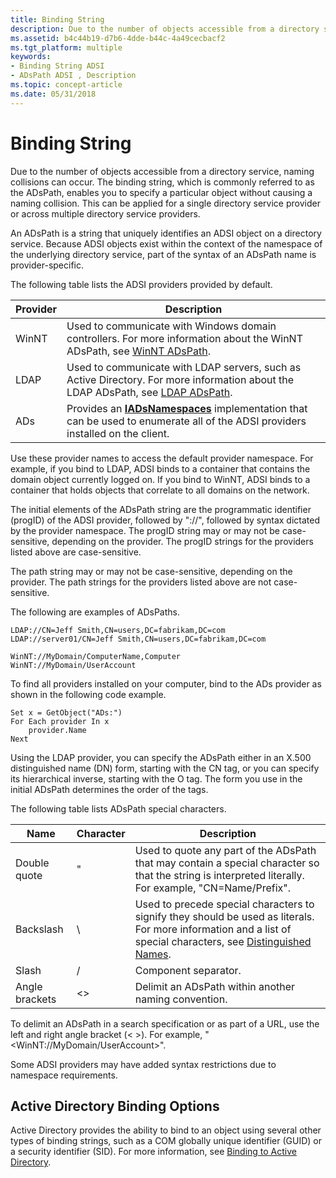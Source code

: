 ```yaml
---
title: Binding String
description: Due to the number of objects accessible from a directory service, naming collisions can occur.
ms.assetid: b4c44b19-d7b6-4dde-b44c-4a49cecbacf2
ms.tgt_platform: multiple
keywords:
- Binding String ADSI
- ADsPath ADSI , Description
ms.topic: concept-article
ms.date: 05/31/2018
---
```


# Binding String

Due to the number of objects accessible from a directory service, naming collisions can occur. The binding string, which is commonly referred to as the ADsPath, enables you to specify a particular object without causing a naming collision. This can be applied for a single directory service provider or across multiple directory service providers.

An ADsPath is a string that uniquely identifies an ADSI object on a directory service. Because ADSI objects exist within the context of the namespace of the underlying directory service, part of the syntax of an ADsPath name is provider-specific.

The following table lists the ADSI providers provided by default.



| Provider         | Description                                                                                                                                                     |
|------------------|-----------------------------------------------------------------------------------------------------------------------------------------------------------------|
| WinNT<br/> | Used to communicate with Windows domain controllers. For more information about the WinNT ADsPath, see [WinNT ADsPath](winnt-adspath.md).<br/>           |
| LDAP<br/>  | Used to communicate with LDAP servers, such as Active Directory. For more information about the LDAP ADsPath, see [LDAP ADsPath](ldap-adspath.md).<br/>  |
| ADs<br/>   | Provides an [**IADsNamespaces**](/windows/desktop/api/Iads/nn-iads-iadsnamespaces) implementation that can be used to enumerate all of the ADSI providers installed on the client.<br/> |



 

Use these provider names to access the default provider namespace. For example, if you bind to LDAP, ADSI binds to a container that contains the domain object currently logged on. If you bind to WinNT, ADSI binds to a container that holds objects that correlate to all domains on the network.

The initial elements of the ADsPath string are the programmatic identifier (progID) of the ADSI provider, followed by "://", followed by syntax dictated by the provider namespace. The progID string may or may not be case-sensitive, depending on the provider. The progID strings for the providers listed above are case-sensitive.

The path string may or may not be case-sensitive, depending on the provider. The path strings for the providers listed above are not case-sensitive.

The following are examples of ADsPaths.

``` syntax
LDAP://CN=Jeff Smith,CN=users,DC=fabrikam,DC=com
LDAP://server01/CN=Jeff Smith,CN=users,DC=fabrikam,DC=com
 
WinNT://MyDomain/ComputerName,Computer
WinNT://MyDomain/UserAccount
```

To find all providers installed on your computer, bind to the ADs provider as shown in the following code example.


```VB
Set x = GetObject("ADs:")
For Each provider In x
    provider.Name
Next
```



Using the LDAP provider, you can specify the ADsPath either in an X.500 distinguished name (DN) form, starting with the CN tag, or you can specify its hierarchical inverse, starting with the O tag. The form you use in the initial ADsPath determines the order of the tags.

The following table lists ADsPath special characters.



| Name                      | Character           | Description                                                                                                                                                                                           |
|---------------------------|---------------------|-------------------------------------------------------------------------------------------------------------------------------------------------------------------------------------------------------|
| Double quote<br/>   | "<br/>        | Used to quote any part of the ADsPath that may contain a special character so that the string is interpreted literally. For example, "CN=Name/Prefix".<br/>                                     |
| Backslash<br/>      | \\<br/>       | Used to precede special characters to signify they should be used as literals. For more information and a list of special characters, see [Distinguished Names](/previous-versions/windows/desktop/ldap/distinguished-names).<br/> |
| Slash<br/>          | /<br/>        | Component separator.<br/>                                                                                                                                                                       |
| Angle brackets<br/> | <><br/> | Delimit an ADsPath within another naming convention.<br/>                                                                                                                                       |



 

To delimit an ADsPath in a search specification or as part of a URL, use the left and right angle bracket (< >). For example, "&lt;WinNT://MyDomain/UserAccount&gt;".

Some ADSI providers may have added syntax restrictions due to namespace requirements.

## Active Directory Binding Options

Active Directory provides the ability to bind to an object using several other types of binding strings, such as a COM globally unique identifier (GUID) or a security identifier (SID). For more information, see [Binding to Active Directory](/windows/desktop/AD/binding-to-active-directory-domain-services).

 

